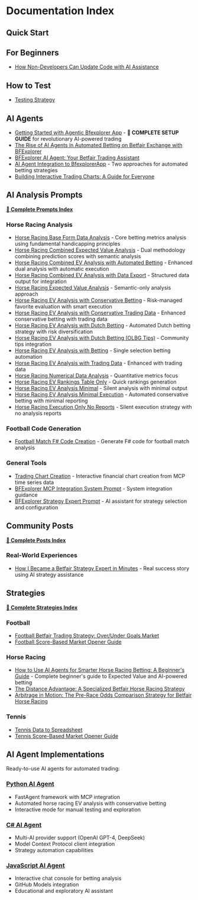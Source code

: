 # Documentation Index

## Quick Start

## For Beginners

- [How Non-Developers Can Update Code with AI Assistance](NonDevelopers.md)

## How to Test

- [Testing Strategy](TestingStrategy.md)

## AI Agents

- [Getting Started with Agentic Bfexplorer App](Automation/HowToStartWithAgenticBfexplorerApp.md) - **🌟 COMPLETE SETUP GUIDE** for revolutionary AI-powered trading
- [The Rise of AI Agents in Automated Betting on Betfair Exchange with BFExplorer](Automation/TheRiseOfAIAgentsInAutomatedBetting.md)
- [BFExplorer AI Agent: Your Betfair Trading Assistant](Automation/AIAgentYourBetfairTradingAssistant.md)
- [AI Agent Integration to BfexplorerApp](Automation/AIAgentIntegrationToBfexplorerApp.md) - Two approaches for automated betting strategies
- [Building Interactive Trading Charts: A Guide for Everyone](Automation/BuildingInteractiveTradingCharts.md)

## AI Analysis Prompts

**[📖 Complete Prompts Index](Prompts/README.md)**

### Horse Racing Analysis
- [Horse Racing Base Form Data Analysis](Prompts/HorseRacingBaseFormDataAnalysis.md) - Core betting metrics analysis using fundamental handicapping principles
- [Horse Racing Combined Expected Value Analysis](Prompts/HorseRacingCombinedEVAnalysis.md) - Dual methodology combining prediction scores with semantic analysis
- [Horse Racing Combined EV Analysis with Automated Betting](Prompts/HorseRacingCombinedEVAnalysisWithAutomatedBetting.md) - Enhanced dual analysis with automatic execution
- [Horse Racing Combined EV Analysis with Data Export](Prompts/HorseRacingCombinedEVAnalysisWithTableAndJSONOutput.md) - Structured data output for integration
- [Horse Racing Expected Value Analysis](Prompts/HorseRacingExpectedValueAnalysis.md) - Semantic-only analysis approach
- [Horse Racing EV Analysis with Conservative Betting](Prompts/HorseRacingEVAnalysisWithConservativeBetting.md) - Risk-managed favorite evaluation with smart execution
- [Horse Racing EV Analysis with Conservative Trading Data](Prompts/HorseRacingEVAnalysisWithConservativeTradingData.md) - Enhanced conservative betting with trading data
- [Horse Racing EV Analysis with Dutch Betting](Prompts/HorseRacingEVAnalysisWithDutchBetting.md) - Automated Dutch betting strategy with risk diversification
- [Horse Racing EV Analysis with Dutch Betting (OLBG Tips)](Prompts/HorseRacingEVAnalysisWithDutchBetting_OlbgTips.md) - Community tips integration
- [Horse Racing EV Analysis with Betting](Prompts/HorseRacingEVAnalysisWithBetting.md) - Single selection betting automation
- [Horse Racing EV Analysis with Trading Data](Prompts/HorseRacingEVAnalysisWithBetting_TradingData.md) - Enhanced with trading data
- [Horse Racing Numerical Data Analysis](Prompts/HorseRacingEVAnalysisNumericalData.md) - Quantitative metrics focus
- [Horse Racing EV Rankings Table Only](Prompts/HorseRacingEVRankingsTableOnly.md) - Quick rankings generation
- [Horse Racing EV Analysis Minimal](Prompts/HorseRacingEVAnalysisMinimal.md) - Silent analysis with minimal output
- [Horse Racing EV Analysis Minimal Execution](Prompts/HorseRacingEVAnalysisMinimalExecution.md) - Automated conservative betting with minimal reporting
- [Horse Racing Execution Only No Reports](Prompts/HorseRacingExecutionOnlyNoReports.md) - Silent execution strategy with no analysis reports

### Football Code Generation
- [Football Match F# Code Creation](Prompts/FootballMatchFSharpCodeCreation.md) - Generate F# code for football match analysis

### General Tools
- [Trading Chart Creation](Prompts/TradingChartCreation.md) - Interactive financial chart creation from MCP time series data
- [BFExplorer MCP Integration System Prompt](Prompts/BfexplorerMCPIntegrationSystemPrompt.md) - System integration guidance
- [BFExplorer Strategy Expert Prompt](Prompts/BfexplorerStrategyExpertPrompt.md) - AI assistant for strategy selection and configuration

## Community Posts

**[📖 Complete Posts Index](Posts/README.md)**

### Real-World Experiences
- [How I Became a Betfair Strategy Expert in Minutes](Posts/Post_BfexplorerStrategyExpert.md) - Real success story using AI strategy assistance

## Strategies

**[📖 Complete Strategies Index](Strategies/README.md)**

### Football
- [Football Betfair Trading Strategy: Over/Under Goals Market](Strategies/Football/TradeOverUnderGoals.md)
- [Football Score-Based Market Opener Guide](Strategies/Football/OpenMyMarketsByScore.md)

### Horse Racing
- [How to Use AI Agents for Smarter Horse Racing Betting: A Beginner's Guide](Strategies/HorseRacing/HowToUseAIAgentForHorseRacingBetting.md) - Complete beginner's guide to Expected Value and AI-powered betting
- [The Distance Advantage: A Specialized Betfair Horse Racing Strategy](Strategies/HorseRacing/RaceDistance.md)
- [Arbitrage in Motion: The Pre-Race Odds Comparison Strategy for Betfair Horse Racing](Strategies/HorseRacing/BookmakersOdds.md)

### Tennis
- [Tennis Data to Spreadsheet](Strategies/Tennis/DataToSpreadsheet.md)
- [Tennis Score-Based Market Opener Guide](Strategies/Tennis/OpenMyMarketsByScore.md)

## AI Agent Implementations

Ready-to-use AI agents for automated trading:

### [Python AI Agent](../src/AiAgentPython/README.md)
- FastAgent framework with MCP integration
- Automated horse racing EV analysis with conservative betting
- Interactive mode for manual testing and exploration

### [C# AI Agent](../src/AiAgentCSharp/README.md)
- Multi-AI provider support (OpenAI GPT-4, DeepSeek)
- Model Context Protocol client integration
- Strategy automation capabilities

### [JavaScript AI Agent](../src/AiAgentTypeScript/README.md)
- Interactive chat console for betting analysis
- GitHub Models integration
- Educational and exploratory AI assistant